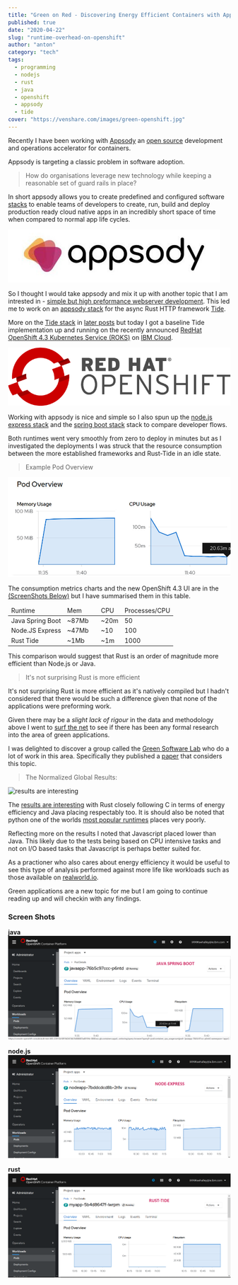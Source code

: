 ```yaml
---
title: "Green on Red - Discovering Energy Efficient Containers with Appsody and OpenShift"
published: true
date: "2020-04-22"
slug: "runtime-overhead-on-openshift"
author: "anton"
category: "tech"
tags:
  - programming
  - nodejs
  - rust
  - java
  - openshift
  - appsody
  - tide
cover: "https://venshare.com/images/green-openshift.jpg"
---
```


Recently I have been working with [Appsody](https://appsody.dev/) an [open source](https://github.com/appsody/) development and operations accelerator for containers.

Appsody is targeting a classic problem in software adoption.

> How do organisations leverage new technology while keeping a reasonable set of guard rails in place?

In short appsody allows you to create predefined and configured software [stacks](https://appsody.dev/docs/stacks/stacks-overview) to enable teams of developers to create, run, build and deploy production ready cloud native apps in an incredibly short space of time when compared to normal app life cycles.

![appsody](images/appsody.jpg)

So I thought I would take appsody and mix it up with another topic that I am intrested in - [simple but high preformance webserver development](https://venshare.com/tags/koreio).
This led me to work on an [appsody stack](https://appsody.dev/docs/stacks/stacks-overview) for the async Rust HTTP framework [Tide](https://github.com/http-rs/tide). 

More on the [Tide stack](https://github.com/No9/rust-tide) in [later posts](https://venshare.com/tags/tide) but today I got a baseline Tide implementation up and running on the recently announced [RedHat OpenShift 4.3 Kubernetes Service (ROKS)](https://cloud.ibm.com/kubernetes/catalog/about?platformType=openshift) on [IBM Cloud](https://www.ibm.com/account/reg/ie-en/signup?formid=urx-40971).

![OpenShift](images/openshift.png)

Working with appsody is nice and simple so I also spun up the [node.js express stack](https://github.com/appsody/stacks/tree/master/incubator/nodejs-express) and the [spring boot stack](https://github.com/appsody/stacks/tree/master/incubator/java-spring-boot2) stack to compare developer flows.

Both runtimes went very smoothly from zero to deploy in minutes but as I investigated the deployments I was struck that the resource consumption between the more established frameworks and Rust-Tide in an idle state. 

> Example Pod Overview

![chart](images/podoverview.jpg)

The consumption metrics charts and the new OpenShift 4.3 UI are in the [(ScreenShots Below)](#a-namescreenshotsascreen-shots) but I have summarised them in this table.

<table>
    <thead>
    <tr><b>
        <td>Runtime</td><td>Mem<td><td>CPU</td><td>Processes/CPU</td>
    </b></tr>
    </thead>
    <tbody>
    <tr>
        <td>Java Spring Boot</td><td>~87Mb<td><td>~20m</td><td>50</td>
    </tr>
    <tr>
        <td>Node.JS Express</td><td>~47Mb<td><td>~10</td><td>100</td>
    </tr>
    <tr>
        <td>Rust Tide</td><td>~1Mb<td><td>~1m</td><td>1000</td>
    </tr>
    </tbody>
  </table>

This comparison would suggest that Rust is an order of magnitude more efficient than Node.js or Java.
> It's not surprising Rust is more efficient

It's not surprising Rust is more efficient as it's natively compiled but I hadn't considered that there would be such a difference given that none of the applications were preforming work.

Given there may be a *slight lack of rigour* in the data and methodology above I went to [surf the net](https://en.wikipedia.org/wiki/Jean_Armour_Polly) to see if there has been any formal research into the area of green applications.

I was delighted to discover a group called the [Green Software Lab](https://greenlab.di.uminho.pt/) who do a lot of work in this area. Specifically they published a [paper](https://greenlab.di.uminho.pt/wp-content/uploads/2017/10/sleFinal.pdf) that considers this topic. 

> The Normalized Global Results:

![results are interesting](https://lh3.googleusercontent.com/SPs8fqv4jZJ8Vx0Q3vKw37px2OHHnJfBponnGTQ4OPssqGrAEx6taIhu43ZkxRy35KhfylEK9iKwShmr2spwxuRI3vF3IUCjiUuekk12OBmkVopwjNk=w1280)

The [results are interesting](https://sites.google.com/view/energy-efficiency-languages/results?authuser=0#h.p_nggWE5Z-iDZ0) with Rust closely following C in terms of energy efficiency and Java placing respectably too. It is should also be noted that python one of the worlds [most popular runtimes](https://blog.newrelic.com/technology/most-popular-programming-languages-of-2019/) places very poorly.

Reflecting more on the results I noted that Javascript placed lower than Java. 
This likely due to the tests being based on CPU intensive tasks and not on I/O based tasks that Javascript is perhaps better suited for. 

As a practioner who also cares about energy efficiency it would be useful to see this type of analysis performed against more life like workloads such as those available on [realworld.io](https://realworld.io/).

Green applications are a new topic for me but I am going to continue reading up and will checkin with any findings.

### <a name="screenshots"></a>Screen Shots

**java**
![java](./images/utilization-java-app.png)

**node.js**
![node.js](./images/utilization-node-express.png)

**rust**
![rust](./images/utilization-rust-tide.png)
